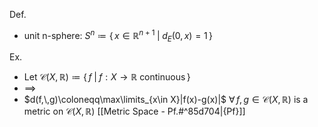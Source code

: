 
Def.
- unit n-sphere: $S^n\coloneqq\{\,x\in\mathbb{R}^{n+1}\;|\;d_E(0,\,x)=1\,\}$

Ex.
- Let $\mathscr{C}(X,\,\mathbb{R})\coloneqq\{\,f\;|\;f:X\to\mathbb{R}$ continuous$\,\}$
- $\implies$
- $d(f,\,g)\coloneqq\max\limits_{x\in X}|f(x)-g(x)|$  $\forall\,f,\,g\in\mathscr{C}(X,\,\mathbb{R})$ is a metric on $\mathscr{C}(X,\,\mathbb{R})$  [[Metric Space - Pf.#^85d704|{Pf}]]